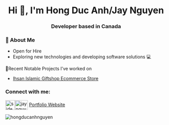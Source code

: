 <h1 align="center">Hi 👋, I'm Hong Duc Anh/Jay Nguyen</h1>
<h3 align="center"> Developer based in Canada</h3>

### 🤖 About Me

- Open for Hire
- Exploring new technologies and developing software solutions 💻



🔭Recent Notable Projects I’ve worked on 
- [Ihsan Islamic Giftshop Ecommerce Store](https://github.com/HongDucAnhNguyen/Ihsan-ecommerce)

<h3 align="left">Connect with me:</h3>
<p align="left">
<a href="https://instagram.com/sidequestjay" target="blank"><img align="center" src="https://raw.githubusercontent.com/rahuldkjain/github-profile-readme-generator/master/src/images/icons/Social/instagram.svg" alt="sidequestjay" height="30" width="30" /></a><a href="https://www.linkedin.com/in/jaynguyen0606/" target="blank"><img align="center" src="https://cdn.jsdelivr.net/gh/devicons/devicon/icons/linkedin/linkedin-original.svg" alt="jaynguyen0606" height="30" width="40" /></a>
 <a href="https://hongducanhng.onrender.com/" alt="Hong Duc Anh Nguyen">Portfolio Website</a>
</p>



  
  
  </p>
<p><img align="center" src="https://readme-jokes.vercel.app/api" alt="hongducanhnguyen"/></p>

